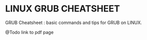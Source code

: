 LINUX GRUB CHEATSHEET
=====================

GRUB Cheatsheet : basic commands and tips for GRUB on LINUX.

@Todo link to pdf page
